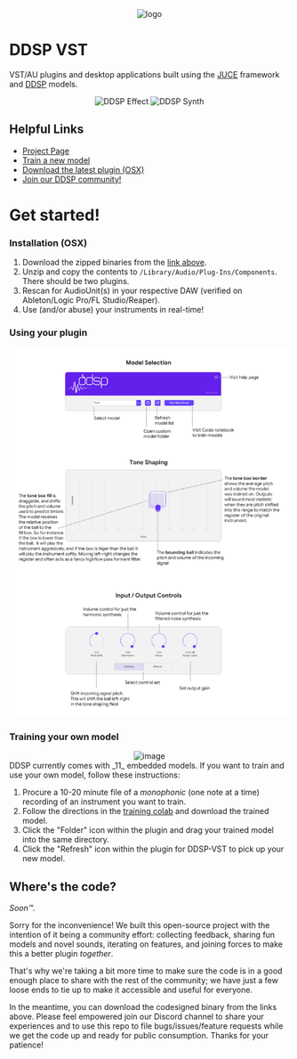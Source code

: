 <div align="center">
    <img src="https://storage.googleapis.com/ddsp/github_images/ddsp_logo.png" width="200px" alt="logo"></img>
</div>

# DDSP VST # 

VST/AU plugins and desktop applications built using the [JUCE](https://juce.com/) framework and [DDSP](https://github.com/magenta/ddsp) models.

<div align="center">
    <img width="400" alt="DDSP Effect" src="https://user-images.githubusercontent.com/7446124/167872854-ba8ddf52-e27f-4563-8d92-8e2da87573d4.png">
    <img width="400" alt="DDSP Synth" src="https://user-images.githubusercontent.com/7446124/167882854-4d15a746-1d01-4634-877e-afe4f90710f2.png">

</div>



## Helpful Links

* [Project Page](https://g.co/magenta/ddsp-vst)
* [Train a new model](https://g.co/magenta/train-ddsp-vst)
* [Download the latest plugin (OSX)](https://g.co/magenta/ddsp-vst-mac)
* [Join our DDSP community!](https://discord.gg/eyzhzMJMx5)

# Get started!

### Installation (OSX)

1. Download the zipped binaries from the [link above](https://g.co/magenta/ddsp-vst-mac).
2. Unzip and copy the contents to `/Library/Audio/Plug-Ins/Components`. There should be two plugins.
3. Rescan for AudioUnit(s) in your respective DAW (verified on Ableton/Logic Pro/FL Studio/Reaper).
4. Use (and/or abuse) your instruments in real-time!

### Using your plugin

![Help](Explain_DDSP-01.png)

### Training your own model
<div align="center">
<img width="1228" alt="image" src="https://user-images.githubusercontent.com/7446124/167896218-0245e8b5-4808-4080-83e6-2bafd3a39c51.png">
</div>
DDSP currently comes with _11_ embedded models. If you want to train and use your own model, follow these instructions:

1. Procure a 10-20 minute file of a _monophonic_ (one note at a time) recording of an instrument you want to train. 
2. Follow the directions in the [training colab](https://g.co/magenta/train-ddsp-vst) and download the trained model.
4. Click the "Folder" icon within the plugin and drag your trained model into the same directory.
5. Click the "Refresh" icon within the plugin for DDSP-VST to pick up your new model.

## Where's the code? ##

_Soon™._

Sorry for the inconvenience! We built this open-source project with the intention of it being a community effort: collecting feedback, sharing fun models and novel sounds, iterating on features, and joining forces to make this a better plugin _together_.  
 
That's why we're taking a bit more time to make sure the code is in a good enough place to share with the rest of the community; we have just a few loose ends to tie up to make it accessible and useful for everyone.  

In the meantime, you can download the codesigned binary from the links above. Please feel empowered join our Discord channel to share your experiences and to use this repo to file bugs/issues/feature requests while we get the code up and ready for public consumption. Thanks for your patience!
